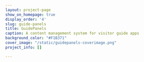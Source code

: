 ```yaml
---
layout: project-page
show_on_homepage: true
display_order: '4'
slug: guide-panels
title: GuidePanels
caption: A content management system for visitor guide apps
background_color: "#F1B371"
cover_image: "/static/guidepanels-coverimage.png"
project_info: []

---
```

